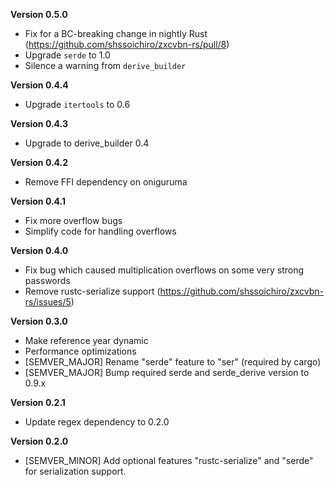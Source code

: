 **Version 0.5.0**
 - Fix for a BC-breaking change in nightly Rust (https://github.com/shssoichiro/zxcvbn-rs/pull/8)
 - Upgrade `serde` to 1.0
 - Silence a warning from `derive_builder`

**Version 0.4.4**
 - Upgrade `itertools` to 0.6

**Version 0.4.3**
 - Upgrade to derive_builder 0.4

**Version 0.4.2**
 - Remove FFI dependency on oniguruma

**Version 0.4.1**
 - Fix more overflow bugs
 - Simplify code for handling overflows

**Version 0.4.0**
 - Fix bug which caused multiplication overflows on some very strong passwords
 - Remove rustc-serialize support (https://github.com/shssoichiro/zxcvbn-rs/issues/5)

**Version 0.3.0**
 - Make reference year dynamic
 - Performance optimizations
 - [SEMVER_MAJOR] Rename "serde" feature to "ser" (required by cargo)
 - [SEMVER_MAJOR] Bump required serde and serde_derive version to 0.9.x

**Version 0.2.1**
 - Update regex dependency to 0.2.0

**Version 0.2.0**
 - [SEMVER_MINOR] Add optional features "rustc-serialize" and "serde" for serialization support.
